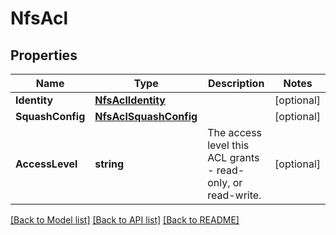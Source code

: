 # NfsAcl

## Properties

Name | Type | Description | Notes
------------ | ------------- | ------------- | -------------
**Identity** | [**NfsAclIdentity**](NfsAcl_identity.md) |  | [optional] 
**SquashConfig** | [**NfsAclSquashConfig**](NfsAcl_squashConfig.md) |  | [optional] 
**AccessLevel** | **string** | The access level this ACL grants - read-only, or read-write.  | [optional] 

[[Back to Model list]](../README.md#documentation-for-models) [[Back to API list]](../README.md#documentation-for-api-endpoints) [[Back to README]](../README.md)


